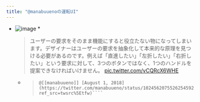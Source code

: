 ```yaml
---
title: "@manabuuenoの運転UI"
---
```


* ![image](https://gyazo.com/9cac2f8e210d25c4c3b24763db151d07/thumb/1000)
  * 
     > 
     > ユーザーの要求をそのまま機能にすると役立たない物になってしまいます。デザイナーはユーザーの要求を抽象化して本来的な原理を見つける必要があるのです。例えば「直進したい」「左折したい」「右折したい」という要求に対して、3つのボタンではなく、1つのハンドルを提案できなければいけません。 [pic.twitter.com/vCQRcX6WHE](https://t.co/vCQRcX6WHE)
  
  * 
     > 
     > ````
     > @[[manabuueno]] [August 1, 2018](https://twitter.com/manabuueno/status/1024562075526254592?ref_src=twsrc%5Etfw)````

